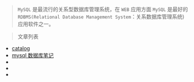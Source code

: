 <!-- docs/db/mysql/README.md -->

> `MySQL` 是最流行的关系型数据库管理系统，在 `WEB` 应用方面 `MySQL` 是最好的 `RDBMS(Relational Database Management System`：关系数据库管理系统)应用软件之一。


> 文章列表

* [catalog](db/mysql/)
* [mysql 数据库笔记](db/mysql/mysql.md)
* []()
* []()
* []()